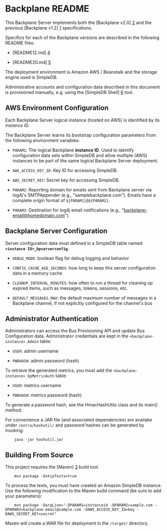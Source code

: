 Backplane README
================

This Backplane Server implements both the [Backplane v2.0] [2] and the previous
[Backplane v1.2] [1] specifications.

Specifics for each of the Backplane versions are described in the following README files:

* [README12.md] [4]

* [README20.md] [5]


The deployment environment is Amazon AWS / Beanstalk and the storage engine used is SimpleDB.

Administrative accounts and configuration data described in this document is provisioned manually,
e.g. using the [SimpleDB Shell] [6] tool.

AWS Environment Configuration
-----------------------------

Each Backplane Server logical instance (hosted on AWS) is identified by its *instance ID*.

The Backplane Server learns its bootstrap configuration parameters from the following environment variables:

* `PARAM1`: The logical Backplane **instance ID**. Used to identify configuration data sets within SimpleDB
and allow multiple (AWS) instances to be part of the same logical Backplane Server deployment.

* `AWS_ACCESS_KEY_ID`: Key ID for accessing SimpleDB.

* `AWS_SECRET_KEY`: Secret key for accessing SimpleDB.

* `PARAM2`: Reporting domain for emails sent from Backplane server via log4j's SMTPAppender
(e.g., "samplebackplane.com").  Emails have a complete origin format of `${PARAM1}@${PARAM2}`.

* `PARAM3`: Destination for log4j email notifications (e.g., "backplane-email@homedomain.com").

Backplane Server Configuration
------------------------------

Server configuration data must defined in a SimpleDB table named **`<instance ID>_bpserverconfig`**.

* `DEBUG_MODE`: boolean flag for debug logging and behavior

* `CONFIG_CACHE_AGE_SECONDS`: how long to keep this server configuration data in a memory cache

* `CLEANUP_INTERVAL_MINUTES`: how often to run a thread for cleaning up expired items,
such as messages, tokens, sessions, etc.

* `DEFAULT_MESSAGES_MAX`: the default maximum number of messages in a Backplane channel,
if not explicitly configured for the channel's bus


Administrator Authentication
----------------------------

Administrators can access the Bus Provisioning API and update Bus Configuration data.
Administrator credentials are kept in the `<backplane-instance>_Admin` table:

* `USER`: admin username

* `PWDHASH`: admin password (hash)

To retrieve the generated metrics, you must add the `<backplane-instance>_bpMetricAuth` table:

* `USER`: metrics username

* `PWDHASH`: metrics password (hash)

To generate a password hash, see the HmacHashUtils class and its main() method.

For convenience a JAR file (and associated dependencies) are availabe under `/extra/hashutil/`
and password hashes can be generated by invoking:

        java -jar hashutil.jar


Building From Source
--------------------

This project requires the [Maven] [3] build tool.

        mvn package -DskipTests=true

To process the tests, you must have created an Amazon SimpleDB instance.
Use the following modification to the Maven build command (be sure to add your parameters):

        mvn package -DargLine="-DPARAM1=instanceid -DPARAM2=sample.com -DPARAM3=backplane-email@sample.com -DAWS_ACCESS_KEY_ID=key -DAWS_SECRET_KEY=secret"

Maven will create a WAR file for deployment in the `/target/` directory.


[1]: https://sites.google.com/site/backplanespec/documentation/backplane1-2
[2]: https://sites.google.com/site/backplanespec/documentation/backplane2-0-draft08
[3]: http://maven.apache.org/guides/getting-started/maven-in-five-minutes.html
[4]: README12.md "Backplane v1.2"
[5]: README20.md "Backplane v2.0"
[6]: http://typica.googlecode.com/files/sdbShell.jar

